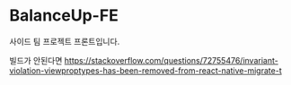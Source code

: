 # BalanceUp-FE
사이드 팀 프로젝트 프론트입니다.

빌드가 안된다면
https://stackoverflow.com/questions/72755476/invariant-violation-viewproptypes-has-been-removed-from-react-native-migrate-t
